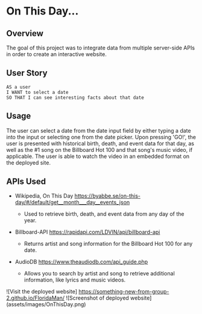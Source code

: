 # On This Day...

## Overview
The goal of this project was to integrate data from multiple server-side APIs in order to create an interactive website. 

## User Story
```
AS a user
I WANT to select a date
SO THAT I can see interesting facts about that date
```

## Usage
The user can select a date from the date input field by either typing a date into the input or selecting one from the date picker. Upon pressing 'GO!', the user is presented with historical birth, death, and event data for that day, as well as the #1 song on the Billboard Hot 100 and that song's music video, if applicable. The user is able to watch the video in an embedded format on the deployed site.

## APIs Used
* Wikipedia, On This Day https://byabbe.se/on-this-day/#/default/get__month___day__events_json
    - Used to retrieve birth, death, and event data from any day of the year. 

* Billboard-API https://rapidapi.com/LDVIN/api/billboard-api
    - Returns artist and song information for the Billboard Hot 100 for any date.

* AudioDB https://www.theaudiodb.com/api_guide.php
    - Allows you to search by artist and song to retrieve additional information, like lyrics and music videos.


![Visit the deployed website] https://something-new-from-group-2.github.io/FloridaMan/
![Screenshot of deployed website] (assets/images/OnThisDay.png)